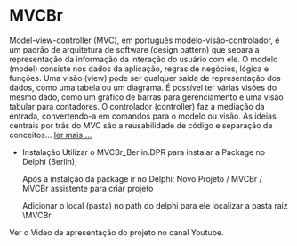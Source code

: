 # MVCBr

Model-view-controller (MVC), em português modelo-visão-controlador, é um padrão de arquitetura de software (design pattern) que separa a representação da informação da interação do usuário com ele. O modelo (model) consiste nos dados da aplicação, regras de negócios, lógica e funções. Uma visão (view) pode ser qualquer saída de representação dos dados, como uma tabela ou um diagrama. É possível ter várias visões do mesmo dado, como um gráfico de barras para gerenciamento e uma visão tabular para contadores. O controlador (controller) faz a mediação da entrada, convertendo-a em comandos para o modelo ou visão. As ideias centrais por trás do MVC são a reusabilidade de código e separação de conceitos... <a href="http://pt.wikipedia.org/wiki/MVC">ler mais....</a>

<a img="https://github.com/amarildolacerda/MVCBr/blob/master/330px-ModelViewControllerDiagram2.svg.png"></a>


* Instalação
  Utilizar o   MVCBr_Berlin.DPR  para instalar a Package no Delphi (Berlin);
  
  Após a instalção da package ir no Delphi:  Novo Projeto / MVCBr / MVCBr assistente para criar projeto
  
  Adicionar o local (pasta) no path do delphi para ele localizar a pasta raiz  \MVCBr 
  
Ver o Video de apresentação do projeto no canal Youtube.  
